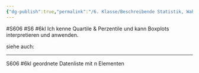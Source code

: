 ```yaml
---
{"dg-publish":true,"permalink":"/6. Klasse/Beschreibende Statistik, Wahrscheinlichkeit/Quartile, Perzentile und Boxplots/"}
---
```


#S606 #S6 #6kl
Ich kenne Quartile & Perzentile und kann Boxplots interpretieren und anwenden.

siehe auch:
___
S606 #6kl 
geordnete Datenliste mit n Elementen

